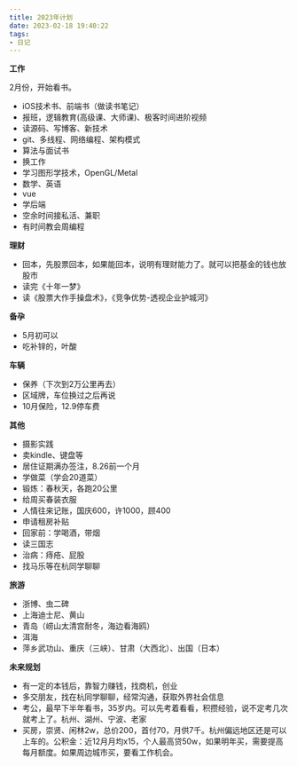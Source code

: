 ```yaml
---
title: 2023年计划
date: 2023-02-18 19:40:22
tags:
- 日记
---
```

**工作**

2月份，开始看书。

- iOS技术书、前端书（做读书笔记）
- 报班，逻辑教育(高级课、大师课)、极客时间进阶视频
- 读源码、写博客、新技术
- git、多线程、网络编程、架构模式
- 算法与面试书
- 换工作
- 学习图形学技术，OpenGL/Metal
- 数学、英语
- vue
- 学后端
- 空余时间接私活、兼职
- 有时间教会周编程

**理财**

- 回本，先股票回本，如果能回本，说明有理财能力了。就可以把基金的钱也放股市
- 读完《十年一梦》
- 读《股票大作手操盘术》，《竞争优势-透视企业护城河》

**备孕**

- 5月初可以
- 吃补锌的，叶酸

**车辆**

- 保养（下次到2万公里再去）
- 区域牌，车位换过之后再说
- 10月保险，12.9停车费

**其他**

- 摄影实践
- 卖kindle、键盘等
- 居住证期满办签注，8.26前一个月
- 学做菜（学会20道菜）
- 锻炼：春秋天，各跑20公里
- 给周买春装衣服
- 人情往来记账，国庆600，许1000，顾400
- 申请租房补贴
- 回家前：学喝酒，带烟
- 读三国志
- 治病：痔疮、屁股
- 找马乐等在杭同学聊聊

**旅游**

- 浙博、虫二碑
- 上海迪士尼、黄山
- 青岛（崂山太清宫耐冬，海边看海鸥）
- 洱海
- 萍乡武功山、重庆（三峡）、甘肃（大西北）、出国（日本）

**未来规划**

- 有一定的本钱后，靠智力赚钱，找商机，创业
- 多交朋友，找在杭同学聊聊，经常沟通，获取外界社会信息
- 考公，最早下半年看书，35岁内。可以先考着看看，积攒经验，说不定考几次就考上了。杭州、湖州、宁波、老家
- 买房，崇贤、闲林2w，总价200，首付70，月供7千。杭州偏远地区还是可以上车的。公积金：近12月月均x15，个人最高贷50w，如果明年买，需要提高每月额度。如果周边城市买，要看工作机会。
